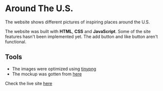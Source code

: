 # Around The U.S.
The website shows different pictures of inspiring places around the U.S.

The website was built with **HTML**, **CSS** and **JavaScript**. Some of the site features hasn't been implemented yet. The add button and like button aren't functional.

## Tools

- The images were optimized using [tinypng](https://tinypng.com/)
- The mockup was gotten from [here](https://www.figma.com/file/SurN1jaeEQIhuZEDMhmWWf/Sprint-4-Around-The-U.S.-desktop-mobile?node-id=0%3A1)

Check the live site [here](https://arike-liasu.github.io/web_project_4/index.html)


